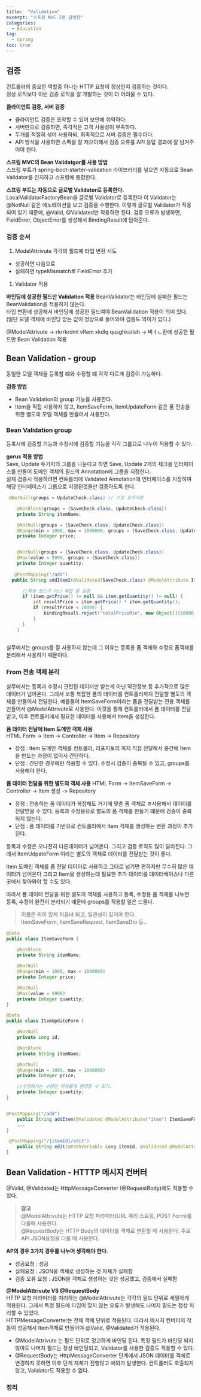 ```yaml
---
title:  "Validation"
excerpt: "스프링 MVC 2편 김영한"
categories:
  - Education
tag:
  - Spring
toc: true
---
```


## 검증
컨트롤러의 중요한 역할중 하나는 HTTP 요청이 정상인지 검증하는 것이다.  
정상 로직보다 이런 검증 로직을 잘 개발하는 것이 더 어려울 수 있다.

**클라이언트 검증, 서버 검증**
- 클라이언트 검증은 조작할 수 있어 보안에 취약하다.
- 서버만으로 검증하면, 즉각적은 고객 사용성이 부족하다.
- 두개를 적절히 섞어 사용하되, 최족적으로 서버 검증은 필수이다.
- API 방식을 사용하면 스펙을 잘 저으이해서 검증 오류를 API 응답 결과에 잘 남겨주어야 한다.

**스프링 MVC의 Bean Validatgor를 사용 방법**  
스프링 부트가 spring-boot-starter-validation 라이브러리를 넣으면 자동으로 Bean Validator를 인지하고 스프링에 통합한다.

**스프링 부트는 자동으로 글로벌 Validator로 등록한다.**  
LocalValidatorFactoryBean을 글로벌 Validator로 등록한다 이 Validator는 @NotNull 같은 애노테이션을 보고 검증을 수행한다. 이렇게 글로벌 Validator가 적용되어 있기 때문에, @Valid, @Validated만 적용하면 된다. 검증 오류가 발생하면, FieldError, ObjectError를 생성해서 BindingResult에 담아준다.

### 검증 순서
1. ModelAttrivute 각각의 필드에 타입 변환 시도
  - 성공하면 다음으로
  - 실패하면 typeMismatch로 FieldError 추가
1. Validator 적용

**바인딩에 성공한 필드만 Validation 적용**
BeanValidator는 바인딩에 실패한 필드는 BeanValidation을 적용하지 않는다.  
타입 변환에 성공해서 바인딩에 성공한 필드여야 BeanValidation 적용이 의미 있다.  
(일단 모델 객체에 바인딩 받는 값이 정상으로 들어와야 검증도 의미가 있다.)

@ModelAttrivute -> rkrrkrdml vlfem xkdlq qusghkstleh -> 벼ㅓㄴ환에 성공한 필드만 Bean Validation 적용

## Bean Validation - group
동일한 모델 객체들 등록할 떄와 수정할 떄 각각 다르게 검증이 가능하다.

**검증 방법**
- Bean Validation의 group 기능을 사용한다.
- Item을 직접 사용하지 않고, ItemSaveForm, ItemUpdateForm 같은 폼 전송을 위한 별도의 모델 객체를 만들어서 사용한다.

### Bean Validation group
등록시에 검증할 기능과 수정시에 검증할 기능을 각각 그룹으로 나누어 적용할 수 있다.

**gorus 적용 방법**  
Save, Update 두가지의 그룹을 나눈다고 하면 Save, Update 2개의 체크용 인터페이스를 만들어 도메인 객체의 필드의 Annotation에 그룹을 지정한다.  
실제 검증시 적용하려면 컨트롤러에 Validated Annotation에 인터페이스를 지정하여 해당 인터페이스가 그룹으로 지정된것들만 검증하도록 한다.

``` java
 @NotNull(groups = UpdateCheck.class) // 수정 요구사항

    @NotBlank(groups = {SaveCheck.class, UpdateCheck.class})
    private String itemName;

    @NotNull(groups = {SaveCheck.class, UpdateCheck.class})
    @Range(min = 1000, max = 1000000, groups = {SaveCheck.class, UpdateCheck.class})
    private Integer price;


    @NotNull(groups = {SaveCheck.class, UpdateCheck.class})
    @Max(value = 9999, groups = {SaveCheck.class}) 
    private Integer quantity;
    
   @PostMapping("/add")
  public String addItem2(@Validated(SaveCheck.class) @ModelAttribute Item item, BindingResult bindingResult, RedirectAttributes redirectAttributes) {

      //특정 필드가 아닌 복합 룰 검증
      if (item.getPrice() != null && item.getQuantity() != null) {
          int resultPrice = item.getPrice() * item.getQuantity();
          if (resultPrice < 10000) {
              bindingResult.reject("totalPriceMin", new Object[]{10000, resultPrice}, null);
          }
      }
    }
    
```
실무에서는 groups를 잘 사용하지 않는데 그 이유는 등록용 폼 객체와 수정요 폼객체를 분리해서 사용하기 때문이다.

### From 전송 객체 분리
실무에서는 등록과 수정시 관련된 데이터만 받는게 아닌 약관정보 등 추가적으로 많은 데이터가 넘어온다. 그래서 보통 복잡한 폼의 데이터를 컨트롤러까지 전달할 별도의 객체를 만들어서 전달한다. 예를들어 ItemSaveForm이라는 폼을 전달받는 전용 객체를 만들어서 @ModelAttrivute로 사용한다. 이것을 통해 컨트롤러에서 폼 데이터를 전달 받고, 이후 컨트롤러에서 필요한 데이터를 사용해서 Item을 생성한다.

**폼 데이터 전달에 Item 도메인 객체 사용**  
HTML Form -> Item -> Controller -> Item -> Repository  
- 장점 : Item 도메인 객체를 컨트롤러, 리포지토리 까지 직접 전달해서 중간에 Item을 만드는 과정이 없어서 간단하다.
- 단점 : 간단한 경우에만 적용할 수 있다. 수정시 검증이 중복될 수 있고, groups를 사용해야 한다.

**폼 데이터 전달을 위한 별도의 객체 사용**
HTML Form -> ItemSaveForm -> Controller -> Item 생성 -> Repository  
- 장점 : 전송하는 폼 데이터가 복잡해도 거기에 맞춘 폼 객체르 ㄹ사용해서 데이터를 전달받을 수 있다. 등록과 수정용으로 별도의 폼 객체를 만들기 떄문에 검증이 중복되지 않는다.
- 단점 : 폼 데이터를 기반으로 컨트롤러에서 Item 객체를 생성하는 변환 과정이 추가된다.
  
등록과 수정은 오나전히 다른데이터가 넘어온다. 그리고 검증 로직도 많이 달라진다. 그래서 ItemUdpateForm 이라는 별도의 객체로 데이터를 전달받는 것이 좋다.

Item 도메인 객체를 폼 전달 데이터로 사용하고 그대로 넘기면 편하지만 무수히 많은 데이터가 넘어온다 그리고 Item을 생성하는데 필요한 추가 데이터를 데이터베이스나 다른 곳에서 찾아와야 할 수도 있다.

따라서 폼 데이터 전달을 위한 별도의 객체를 사용하고 등록, 수정용 폼 객체를 나누면 등록, 수정이 완전히 분리되기 떄문에 groups를 적용할 일은 드물다.

>이름은 의미 있게 지음녀 되고, 일관성이 있어야 한다.  
>ItemSaveForm, ItemSaveRequest, ItemSaveDto 등..

``` java
@Data
public class ItemSaveForm {

    @NotBlank
    private String itemName;

    @NotNull
    @Range(min = 1000, max = 1000000)
    private Integer price;

    @NotNull
    @Max(value = 9999)
    private Integer quantity;
}

@Data
public class ItemUpdateForm {

    @NotNull
    private Long id;

    @NotBlank
    private String itemName;

    @NotNull
    @Range(min = 1000, max = 1000000)
    private Integer price;

    //수정에서는 수량은 자유롭게 변경할 수 있다.
    private Integer quantity;
}


@PostMapping("/add")
    public String addItem(@Validated @ModelAttribute("item") ItemSaveForm form, BindingResult bindingResult, RedirectAttributes redirectAttributes) {
    ...
}

 @PostMapping("/{itemId}/edit")
    public String edit(@PathVariable Long itemId, @Validated @ModelAttribute("item") ItemUpdateForm form, BindingResult bindingResult) {
}

```


## Bean Validation - HTTTP 메시지 컨버터
@Valid, @Validated는 HttpMessageConverter (@RequestBody)에도 적용할 수 있다.

>**참고**  
>@ModelAttrivute는 HTTP 요청 파라미터(URL 쿼리 스트링, POST Form)를 다룰때 사용한다.  
>@RequestBody는 HTTP Body의 데이터를 객체로 변환할 때 사용한다. 주로 API JSON요청을 다룰 때 사용한다.

**AP의 경우 3가지 경우를 나누어 생각해야 한다.**
- 성공요청 : 성공
- 실패요청 : JSON을 객체로 생성하는 것 자체가 실패함
- 검증 오류 요청 : JSON을 객체로 생성하는 것은 성공했고, 검증에서 실패함

**@ModelAttrivute VS @RequestBody**  
HTTP 요청 파라미터를 처리하는 @ModelAttrivute는 각각의 필드 단위로 세밀하게 적용된다. 그래서 특정 필드에 타입이 맞지 않는 오류가 발생해도 나머지 필드는 정상 처리할 수 있었다.  
HTTPMessageConverter는 전체 객체 단위로 적용된다. 따라서 메시지 컨버터의 작동이 성공해서 Item객체르 만들어야 @Valid, @Validated가 적용된다.

- @ModelAttrivute 는 필드 단위로 정교하게 바인딩 된다. 특정 필드가 바인딩 되지 않아도 나머지 필드는 정상 바인딩되고, Validator를 사용한 검증도 적용할 수 있다.
- @RequestBody는 HttpMessageConverter 단계에서 JSON 데이터를 객체로 변경하지 못하면 이후 단계 자체가 진행않고 예외가 발생한다. 컨트롤러도 호출되지 않고, Validator도 적용할 수 없다.


### 정리



